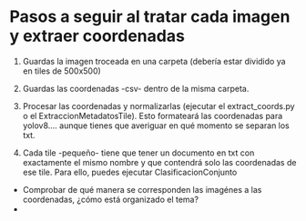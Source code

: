 # Pasos  a seguir al tratar cada imagen y extraer coordenadas

1. Guardas la imagen troceada en una carpeta (debería estar dividido ya en tiles de 500x500)
2. Guardas las coordenadas -csv- dentro de la misma carpeta.
3. Procesar las coordenadas y normalizarlas (ejecutar el extract_coords.py o el ExtraccionMetadatosTile). Esto formateará las coordenadas para yolov8.... aunque tienes que averiguar en qué momento se separan los txt.

4. Cada tile -pequeño- tiene que tener un documento en txt con exactamente el mismo nombre y que contendrá solo las coordenadas de ese tile. Para ello, puedes ejecutar ClasificacionConjunto

- Comprobar de qué manera se corresponden las imagénes a las coordenadas, ¿cómo está organizado el tema?
- 